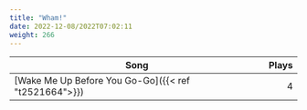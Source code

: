 ```yaml
---
title: "Wham!"
date: 2022-12-08/2022T07:02:11
weight: 266
---
```




 Song | Plays 
----- | -----:
[Wake Me Up Before You Go-Go]({{< ref "t2521664">}}) | 4
